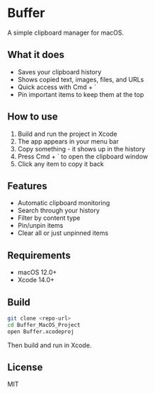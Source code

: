 # Buffer

A simple clipboard manager for macOS.

## What it does

- Saves your clipboard history
- Shows copied text, images, files, and URLs
- Quick access with Cmd + `
- Pin important items to keep them at the top

## How to use

1. Build and run the project in Xcode
2. The app appears in your menu bar
3. Copy something - it shows up in the history
4. Press Cmd + ` to open the clipboard window
5. Click any item to copy it back

## Features

- Automatic clipboard monitoring
- Search through your history
- Filter by content type
- Pin/unpin items
- Clear all or just unpinned items

## Requirements

- macOS 12.0+
- Xcode 14.0+

## Build

```bash
git clone <repo-url>
cd Buffer_MacOS_Project
open Buffer.xcodeproj
```

Then build and run in Xcode.

## License

MIT